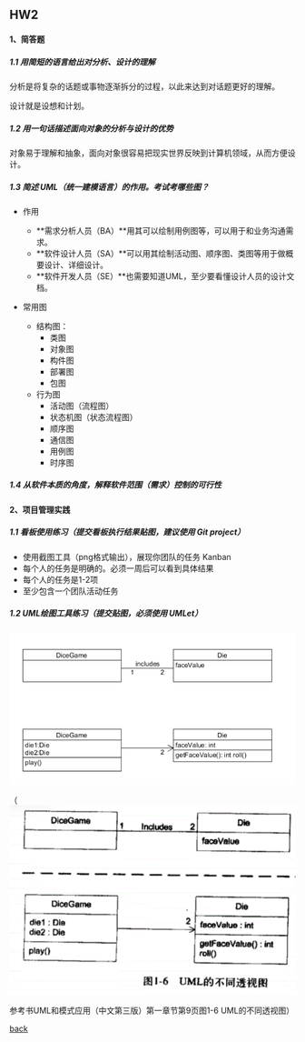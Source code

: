 ## HW2

#### 1、简答题

##### 1.1 用简短的语言给出对分析、设计的理解

分析是将复杂的话题或事物逐渐拆分的过程，以此来达到对话题更好的理解。

设计就是设想和计划。

##### 1.2 用一句话描述面向对象的分析与设计的优势

对象易于理解和抽象，面向对象很容易把现实世界反映到计算机领域，从而方便设计。

##### 1.3 简述 UML（统一建模语言）的作用。考试考哪些图？

* 作用
  * **需求分析人员（BA）**用其可以绘制用例图等，可以用于和业务沟通需求。
  * **软件设计人员（SA）**可以用其绘制活动图、顺序图、类图等用于做概要设计、详细设计。
  * **软件开发人员（SE）**也需要知道UML，至少要看懂设计人员的设计文档。

* 常用图
  * 结构图：
    * 类图
    * 对象图
    * 构件图
    * 部署图
    * 包图
  * 行为图
    * 活动图（流程图）
    * 状态机图（状态流程图）
    * 顺序图
    * 通信图
    * 用例图
    * 时序图

##### 1.4 从软件本质的角度，解释软件范围（需求）控制的可行性



#### 2、项目管理实践

##### 1.1 看板使用练习（提交看板执行结果贴图，建议使用 Git project）

- 使用截图工具（png格式输出），展现你团队的任务 Kanban
- 每个人的任务是明确的。必须一周后可以看到具体结果
- 每个人的任务是1-2项
- 至少包含一个团队活动任务

##### 1.2 UML绘图工具练习（提交贴图，必须使用 UMLet）

![HW2_UML](./assets/images/HW2_UML.png)

（![HW2_UML1](./assets/images/HW2_UML1.png)

参考书UML和模式应用（中文第三版）第一章节第9页图1-6 UML的不同透视图）

[back](./)